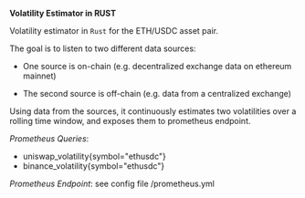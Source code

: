 **Volatility Estimator in RUST**

Volatility estimator in `Rust` for the ETH/USDC asset pair. 

The goal is to listen to two different data sources:

- One source is on-chain (e.g. decentralized exchange data on ethereum mainnet)

- The second source is off-chain (e.g. data from a centralized exchange)

Using data from the sources, it continuously estimates two volatilities over a rolling time window, and exposes them to prometheus endpoint.

*Prometheus Queries*:
- uniswap_volatility{symbol="ethusdc"}
- binance_volatility{symbol="ethusdc"}

*Prometheus Endpoint*: see config file /prometheus.yml